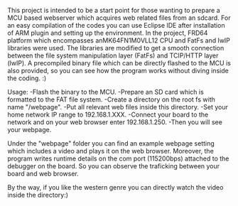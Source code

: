 This project is intended to be a start point for those wanting to prepare a MCU based webserver which acquires web related files from an sdcard. For an easy compilation of the codes you can use Eclipse IDE after installation of ARM plugin and setting up the environment.
In the project, FRD64 platform which encompasses anMK64FN1M0VLL12 CPU and FatFs and lwIP libraries were used. The libraries are modified to get a smooth connection between the file system manipulation layer (FatFs) and TCIP/HTTP layer (lwIP). A precompiled binary file which can be directly flashed to the MCU is also provided, so you can see how the program works without diving inside the coding. :)

Usage:
-Flash the binary to the MCU.
-Prepare an SD card which is formatted to the FAT file system.
-Create a directory on the root fs with name "/webpage".
-Put all relevant web files inside this directory.
-Set your home network IP range to 192.168.1.XXX.
-Connect your board to the network and on your web browser enter 192.168.1.250.
-Then you will see your webpage.

Under the "webpage" folder you can find an example webpage setting which includes a video and plays it on the web browser.
Moreover, the program writes runtime details on the com port (115200bps) attached to the debugger on the board.
So you can observe the traficking between your board and web browser.

By the way, if you like the western genre you can directly watch the video inside the directory:)

